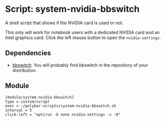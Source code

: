 # Script: system-nvidia-bbswitch

A shell script that shows if the NVIDIA card is used or not.

This only will work for notebook users with a dedicated NVIDIA card and an Intel graphics card. Click the left mouse button to open the `nvidia-settings`.


## Dependencies

* [bbswitch](https://github.com/Bumblebee-Project/bbswitch): You will probably find bbswitch in the repository of your distribution.


## Module

```
[module/system-nvidia-bbswitch]
type = custom/script
exec = ~/polybar-scripts/system-nvidia-bbswitch.sh
interval = 5
click-left = "optirun -b none nvidia-settings -c :8"
```
